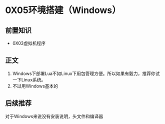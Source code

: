# 0X05环境搭建（Windows）
## 前置知识
* 0X03虚拟机程序
## 正文
1. Windows下部署Lua不如Linux下用包管理方便。所以如果有毅力，推荐你试一下Linux系统。
2. 不过用Windows基本的
## 后续推荐


对于Windows来说没有安装说明，头文件和编译器